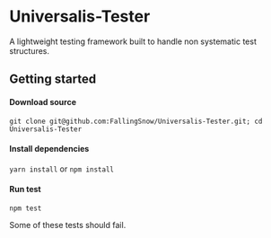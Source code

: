 # Universalis-Tester

A lightweight testing framework built to handle non systematic test structures.

## Getting started

#### Download source
`git clone git@github.com:FallingSnow/Universalis-Tester.git; cd Universalis-Tester`

#### Install dependencies
`yarn install` or `npm install`

#### Run test
`npm test`

Some of these tests should fail.
